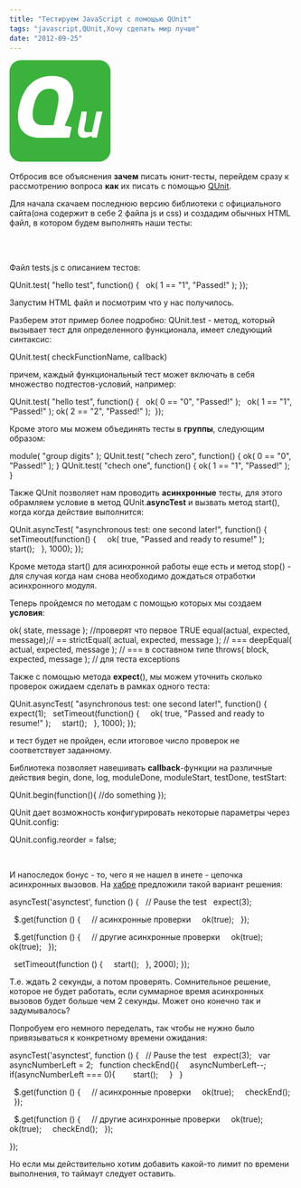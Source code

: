 ```yaml
---
title: "Тестируем JavaScript c помощью QUnit"
tags: "javascript,QUnit,Хочу сделать мир лучше"
date: "2012-09-25"
---
```


![](images/qunit_logo.png "qunit_logo")

Отбросив все объяснения **зачем** писать юнит-тесты, перейдем сразу к рассмотрению вопроса **как** их писать с помощью [QUnit](https://qunitjs.com).

Для начала скачаем последнюю версию библиотеки с официального сайта(она содержит в себе 2 файла js и css) и создадим обычных HTML файл, в котором будем выполнять наши тесты:

<!DOCTYPE html>
<html>
<head>
  <meta charset="utf-8">
  <title>QUnit Example</title>
  <link rel="stylesheet" href="qunit.css">
</head>
<body>
  <div id="qunit"></div>
  <script src="qunit.js"></script>
  <script src="tests.js"></script>
</body>
</html>

Файл tests.js с описанием тестов:

QUnit.test( "hello test", function() {
  ok( 1 == "1", "Passed!" );
});

Запустим HTML файл и посмотрим что у нас получилось.

Разберем этот пример более подробно: QUnit.test - метод, который вызывает тест для определенного функционала, имеет следующий синтаксис:

QUnit.test( checkFunctionName, callback)

причем, каждый функциональный тест может включать в себя множество подтестов-условий, например:

QUnit.test( "hello test", function() {
  ok( 0 == "0", "Passed!" );
  ok( 1 == "1", "Passed!" );
  ok( 2 == "2", "Passed!" );
 });

Кроме этого мы можем объединять тесты в **группы**, следующим образом:

module( "group digits" );
QUnit.test( "chech zero", function() {
    ok( 0 == "0", "Passed!" );
}
QUnit.test( "chech one", function() {
    ok( 1 == "1", "Passed!" );
}

Также QUnit позволяет нам проводить **асинхронные** тесты, для этого обрамляем условие в метод QUnit.**asyncTest** и вызвать метод start(), когда когда действие выполнится:

QUnit.asyncTest( "asynchronous test: one second later!", function() {
  setTimeout(function() {
    ok( true, "Passed and ready to resume!" );
    start();
  }, 1000);
});

Кроме метода start() для асинхронной работы еще есть и метод stop() - для случая когда нам снова необходимо дождаться отработки асинхронного модуля.

Теперь пройдемся по методам с помощью которых мы создаем **условия**:

ok( state, message ); //проверят что первое TRUE
equal(actual, expected, message);// ==
strictEqual( actual, expected, message ); // ===
deepEqual( actual, expected, message ); // === в составном типе
throws( block, expected, message ); // для теста exceptions

Также с помощью метода **expect**(), мы можем уточнить сколько проверок ожидаем сделать в рамках одного теста:

QUnit.asyncTest( "asynchronous test: one second later!", function() {
  expect(1);
  setTimeout(function() {
    ok( true, "Passed and ready to resume!" );
    start();
  }, 1000);
});

и тест будет не пройден, если итоговое число проверок не соответствует заданному.

Библиотека позволяет навешивать **callback**\-функции на различные действия begin, done, log, moduleDone, moduleStart, testDone, testStart:

QUnit.begin(function(){ //do something });

QUnit дает возможность конфигурировать некоторые параметры через QUnit.config:

QUnit.config.reorder = false;

 

И напоследок бонус - то, чего я не нашел в инете - цепочка асинхронных вызовов. На [хабре](https://habrahabr.ru/post/83170/) предложили такой вариант решения:

asyncTest('asynctest', function () {
  // Pause the test
  expect(3);

  $.get(function () {
    // асинхронные проверки
    ok(true);
  });

  $.get(function () {
    // другие асинхронные проверки
    ok(true);
    ok(true);
  });

  setTimeout(function () {
    start();
  }, 2000);
});

Т.е. ждать 2 секунды, а потом проверять. Сомнительное решение, которое не будет работать, если суммарное время асинхронных вызовов будет больше чем 2 секунды. Может оно конечно так и задумывалось?

Попробуем его немного переделать, так чтобы не нужно было привязываться к конкретному времени ожидания:

asyncTest('asynctest', function () {
  // Pause the test
  expect(3);
  var asyncNumberLeft = 2;
  function checkEnd(){
    asyncNumberLeft--;
    if(asyncNumberLeft === 0){
       start();
    }
  }

  $.get(function () {
    // асинхронные проверки
    ok(true);
    checkEnd();
  });

  $.get(function () {
    // другие асинхронные проверки
    ok(true);
    ok(true);
    checkEnd();
  });

});

Но если мы действительно хотим добавить какой-то лимит по времени выполнения, то таймаут следует оставить.
